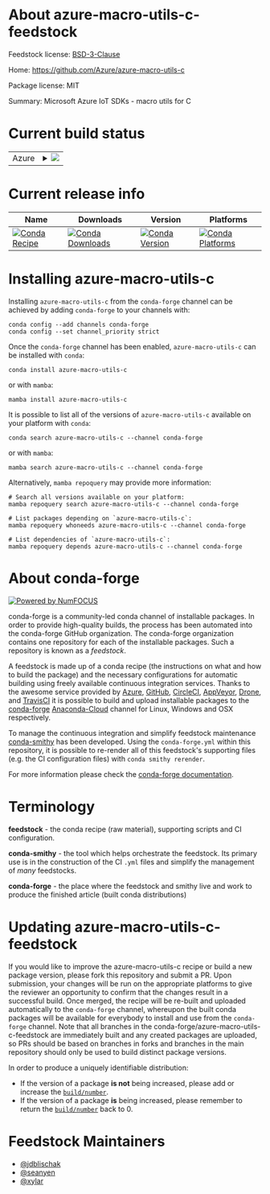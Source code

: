 About azure-macro-utils-c-feedstock
===================================

Feedstock license: [BSD-3-Clause](https://github.com/conda-forge/azure-macro-utils-c-feedstock/blob/main/LICENSE.txt)

Home: https://github.com/Azure/azure-macro-utils-c

Package license: MIT

Summary: Microsoft Azure IoT SDKs - macro utils for C


Current build status
====================


<table>
    
  <tr>
    <td>Azure</td>
    <td>
      <details>
        <summary>
          <a href="https://dev.azure.com/conda-forge/feedstock-builds/_build/latest?definitionId=9383&branchName=main">
            <img src="https://dev.azure.com/conda-forge/feedstock-builds/_apis/build/status/azure-macro-utils-c-feedstock?branchName=main">
          </a>
        </summary>
        <table>
          <thead><tr><th>Variant</th><th>Status</th></tr></thead>
          <tbody><tr>
              <td>linux_64</td>
              <td>
                <a href="https://dev.azure.com/conda-forge/feedstock-builds/_build/latest?definitionId=9383&branchName=main">
                  <img src="https://dev.azure.com/conda-forge/feedstock-builds/_apis/build/status/azure-macro-utils-c-feedstock?branchName=main&jobName=linux&configuration=linux%20linux_64_" alt="variant">
                </a>
              </td>
            </tr><tr>
              <td>linux_aarch64</td>
              <td>
                <a href="https://dev.azure.com/conda-forge/feedstock-builds/_build/latest?definitionId=9383&branchName=main">
                  <img src="https://dev.azure.com/conda-forge/feedstock-builds/_apis/build/status/azure-macro-utils-c-feedstock?branchName=main&jobName=linux&configuration=linux%20linux_aarch64_" alt="variant">
                </a>
              </td>
            </tr><tr>
              <td>linux_ppc64le</td>
              <td>
                <a href="https://dev.azure.com/conda-forge/feedstock-builds/_build/latest?definitionId=9383&branchName=main">
                  <img src="https://dev.azure.com/conda-forge/feedstock-builds/_apis/build/status/azure-macro-utils-c-feedstock?branchName=main&jobName=linux&configuration=linux%20linux_ppc64le_" alt="variant">
                </a>
              </td>
            </tr><tr>
              <td>osx_64</td>
              <td>
                <a href="https://dev.azure.com/conda-forge/feedstock-builds/_build/latest?definitionId=9383&branchName=main">
                  <img src="https://dev.azure.com/conda-forge/feedstock-builds/_apis/build/status/azure-macro-utils-c-feedstock?branchName=main&jobName=osx&configuration=osx%20osx_64_" alt="variant">
                </a>
              </td>
            </tr><tr>
              <td>osx_arm64</td>
              <td>
                <a href="https://dev.azure.com/conda-forge/feedstock-builds/_build/latest?definitionId=9383&branchName=main">
                  <img src="https://dev.azure.com/conda-forge/feedstock-builds/_apis/build/status/azure-macro-utils-c-feedstock?branchName=main&jobName=osx&configuration=osx%20osx_arm64_" alt="variant">
                </a>
              </td>
            </tr><tr>
              <td>win_64</td>
              <td>
                <a href="https://dev.azure.com/conda-forge/feedstock-builds/_build/latest?definitionId=9383&branchName=main">
                  <img src="https://dev.azure.com/conda-forge/feedstock-builds/_apis/build/status/azure-macro-utils-c-feedstock?branchName=main&jobName=win&configuration=win%20win_64_" alt="variant">
                </a>
              </td>
            </tr>
          </tbody>
        </table>
      </details>
    </td>
  </tr>
</table>

Current release info
====================

| Name | Downloads | Version | Platforms |
| --- | --- | --- | --- |
| [![Conda Recipe](https://img.shields.io/badge/recipe-azure--macro--utils--c-green.svg)](https://anaconda.org/conda-forge/azure-macro-utils-c) | [![Conda Downloads](https://img.shields.io/conda/dn/conda-forge/azure-macro-utils-c.svg)](https://anaconda.org/conda-forge/azure-macro-utils-c) | [![Conda Version](https://img.shields.io/conda/vn/conda-forge/azure-macro-utils-c.svg)](https://anaconda.org/conda-forge/azure-macro-utils-c) | [![Conda Platforms](https://img.shields.io/conda/pn/conda-forge/azure-macro-utils-c.svg)](https://anaconda.org/conda-forge/azure-macro-utils-c) |

Installing azure-macro-utils-c
==============================

Installing `azure-macro-utils-c` from the `conda-forge` channel can be achieved by adding `conda-forge` to your channels with:

```
conda config --add channels conda-forge
conda config --set channel_priority strict
```

Once the `conda-forge` channel has been enabled, `azure-macro-utils-c` can be installed with `conda`:

```
conda install azure-macro-utils-c
```

or with `mamba`:

```
mamba install azure-macro-utils-c
```

It is possible to list all of the versions of `azure-macro-utils-c` available on your platform with `conda`:

```
conda search azure-macro-utils-c --channel conda-forge
```

or with `mamba`:

```
mamba search azure-macro-utils-c --channel conda-forge
```

Alternatively, `mamba repoquery` may provide more information:

```
# Search all versions available on your platform:
mamba repoquery search azure-macro-utils-c --channel conda-forge

# List packages depending on `azure-macro-utils-c`:
mamba repoquery whoneeds azure-macro-utils-c --channel conda-forge

# List dependencies of `azure-macro-utils-c`:
mamba repoquery depends azure-macro-utils-c --channel conda-forge
```


About conda-forge
=================

[![Powered by
NumFOCUS](https://img.shields.io/badge/powered%20by-NumFOCUS-orange.svg?style=flat&colorA=E1523D&colorB=007D8A)](https://numfocus.org)

conda-forge is a community-led conda channel of installable packages.
In order to provide high-quality builds, the process has been automated into the
conda-forge GitHub organization. The conda-forge organization contains one repository
for each of the installable packages. Such a repository is known as a *feedstock*.

A feedstock is made up of a conda recipe (the instructions on what and how to build
the package) and the necessary configurations for automatic building using freely
available continuous integration services. Thanks to the awesome service provided by
[Azure](https://azure.microsoft.com/en-us/services/devops/), [GitHub](https://github.com/),
[CircleCI](https://circleci.com/), [AppVeyor](https://www.appveyor.com/),
[Drone](https://cloud.drone.io/welcome), and [TravisCI](https://travis-ci.com/)
it is possible to build and upload installable packages to the
[conda-forge](https://anaconda.org/conda-forge) [Anaconda-Cloud](https://anaconda.org/)
channel for Linux, Windows and OSX respectively.

To manage the continuous integration and simplify feedstock maintenance
[conda-smithy](https://github.com/conda-forge/conda-smithy) has been developed.
Using the ``conda-forge.yml`` within this repository, it is possible to re-render all of
this feedstock's supporting files (e.g. the CI configuration files) with ``conda smithy rerender``.

For more information please check the [conda-forge documentation](https://conda-forge.org/docs/).

Terminology
===========

**feedstock** - the conda recipe (raw material), supporting scripts and CI configuration.

**conda-smithy** - the tool which helps orchestrate the feedstock.
                   Its primary use is in the construction of the CI ``.yml`` files
                   and simplify the management of *many* feedstocks.

**conda-forge** - the place where the feedstock and smithy live and work to
                  produce the finished article (built conda distributions)


Updating azure-macro-utils-c-feedstock
======================================

If you would like to improve the azure-macro-utils-c recipe or build a new
package version, please fork this repository and submit a PR. Upon submission,
your changes will be run on the appropriate platforms to give the reviewer an
opportunity to confirm that the changes result in a successful build. Once
merged, the recipe will be re-built and uploaded automatically to the
`conda-forge` channel, whereupon the built conda packages will be available for
everybody to install and use from the `conda-forge` channel.
Note that all branches in the conda-forge/azure-macro-utils-c-feedstock are
immediately built and any created packages are uploaded, so PRs should be based
on branches in forks and branches in the main repository should only be used to
build distinct package versions.

In order to produce a uniquely identifiable distribution:
 * If the version of a package **is not** being increased, please add or increase
   the [``build/number``](https://docs.conda.io/projects/conda-build/en/latest/resources/define-metadata.html#build-number-and-string).
 * If the version of a package **is** being increased, please remember to return
   the [``build/number``](https://docs.conda.io/projects/conda-build/en/latest/resources/define-metadata.html#build-number-and-string)
   back to 0.

Feedstock Maintainers
=====================

* [@jdblischak](https://github.com/jdblischak/)
* [@seanyen](https://github.com/seanyen/)
* [@xylar](https://github.com/xylar/)

